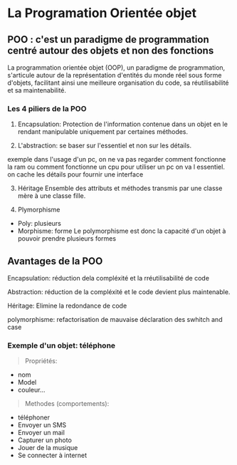 # La Programation Orientée objet 

## POO : c'est un paradigme de programmation centré autour des objets et non des fonctions
La programmation orientée objet (OOP), un paradigme de programmation, s'articule autour de la représentation d'entités du monde réel sous forme d'objets, facilitant ainsi une meilleure organisation du code, sa réutilisabilité et sa maintenabilité.
### Les 4 piliers de la POO

1. Encapsulation: 
Protection de l'information contenue dans un objet en le rendant manipulable uniquement par certaines méthodes.

2. L'abstraction:
se baser sur l'essentiel et non sur les détails.

exemple dans l'usage d'un pc, on ne va pas regarder comment fonctionne la ram ou comment fonctionne un cpu pour utiliser un pc on va l essentiel. on cache les détails pour fournir une interface 

3. Héritage 
Ensemble des attributs et méthodes transmis par une classe mère à une classe fille.

4. Plymorphisme
- Poly: plusieurs
- Morphisme: forme 
Le polymorphisme est donc la capacité d'un objet à pouvoir prendre plusieurs formes

## Avantages de la POO

Encapsulation: réduction dela compléxité et la rréutilisabilité de code 

Abstraction: réduction de la compléxité et le code devient plus maintenable.

Héritage: Elimine la redondance de code 

polymorphisme: refactorisation de mauvaise déclaration des swhitch and case

### Exemple d'un objet: téléphone

>Propriétés: 
- nom
- Model
- couleur...

>Methodes (comportements):
- téléphoner
- Envoyer un SMS 
- Envoyer un mail
- Capturer un photo
- Jouer de la musique
- Se connecter à internet


